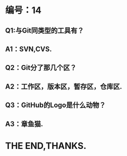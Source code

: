 # 编号：14
## Q1:与Git同类型的工具有？
## A1：SVN,CVS.
## Q2：Git分了那几个区？
## A2：工作区，版本区，暂存区，仓库区.
## Q3：GitHub的Logo是什么动物？
## A3：章鱼猫.
# THE END,THANKS.
